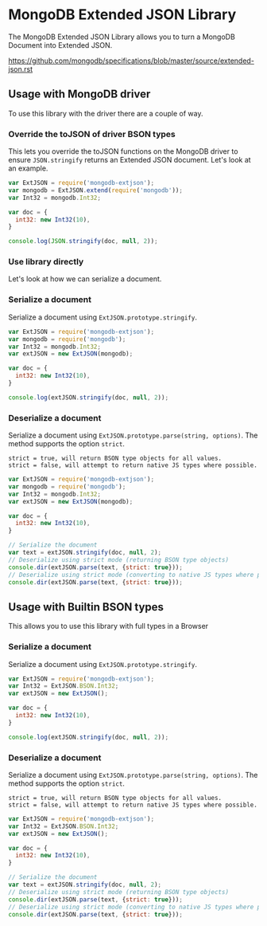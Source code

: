 # MongoDB Extended JSON Library

The MongoDB Extended JSON Library allows you to turn a MongoDB Document into Extended JSON.

https://github.com/mongodb/specifications/blob/master/source/extended-json.rst

## Usage with MongoDB driver
To use this library with the driver there are a couple of way.

### Override the toJSON of driver BSON types
This lets you override the toJSON functions on the MongoDB driver to ensure `JSON.stringify` returns an Extended JSON document. Let's look at an example.

```js
var ExtJSON = require('mongodb-extjson');
var mongodb = ExtJSON.extend(require('mongodb'));
var Int32 = mongodb.Int32;

var doc = {
  int32: new Int32(10),
}

console.log(JSON.stringify(doc, null, 2));
```

### Use library directly
Let's look at how we can serialize a document.

### Serialize a document
Serialize a document using `ExtJSON.prototype.stringify`.

```js
var ExtJSON = require('mongodb-extjson');
var mongodb = require('mongodb');
var Int32 = mongodb.Int32;
var extJSON = new ExtJSON(mongodb);

var doc = {
  int32: new Int32(10),
}

console.log(extJSON.stringify(doc, null, 2));
```

### Deserialize a document
Serialize a document using `ExtJSON.prototype.parse(string, options)`. The method supports the option `strict`.

```
strict = true, will return BSON type objects for all values.
strict = false, will attempt to return native JS types where possible.
```

```js
var ExtJSON = require('mongodb-extjson');
var mongodb = require('mongodb');
var Int32 = mongodb.Int32;
var extJSON = new ExtJSON(mongodb);

var doc = {
  int32: new Int32(10),
}

// Serialize the document
var text = extJSON.stringify(doc, null, 2);
// Deserialize using strict mode (returning BSON type objects)
console.dir(extJSON.parse(text, {strict: true}));
// Deserialize using strict mode (converting to native JS types where possible)
console.dir(extJSON.parse(text, {strict: true}));
```

## Usage with Builtin BSON types
This allows you to use this library with full types in a Browser

### Serialize a document
Serialize a document using `ExtJSON.prototype.stringify`.

```js
var ExtJSON = require('mongodb-extjson');
var Int32 = ExtJSON.BSON.Int32;
var extJSON = new ExtJSON();

var doc = {
  int32: new Int32(10),
}

console.log(extJSON.stringify(doc, null, 2));
```

### Deserialize a document
Serialize a document using `ExtJSON.prototype.parse(string, options)`. The method supports the option `strict`.

```
strict = true, will return BSON type objects for all values.
strict = false, will attempt to return native JS types where possible.
```

```js
var ExtJSON = require('mongodb-extjson');
var Int32 = ExtJSON.BSON.Int32;
var extJSON = new ExtJSON();

var doc = {
  int32: new Int32(10),
}

// Serialize the document
var text = extJSON.stringify(doc, null, 2);
// Deserialize using strict mode (returning BSON type objects)
console.dir(extJSON.parse(text, {strict: true}));
// Deserialize using strict mode (converting to native JS types where possible)
console.dir(extJSON.parse(text, {strict: true}));
```
